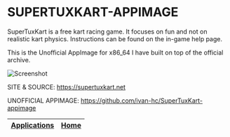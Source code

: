# SUPERTUXKART-APPIMAGE

 SuperTuxKart is a free kart racing game. It focuses on fun and
 not on realistic kart physics. Instructions can be found on the
 in-game help page.
 
 This is the Unofficial AppImage for x86_64 I have built on top
 of the official archive.
 
 ![Screenshot](https://upload.wikimedia.org/wikipedia/commons/4/4d/SuperTuxKart_0.8_screenshot.jpg)

 SITE & SOURCE: https://supertuxkart.net

 UNOFFICIAL APPIMAGE: https://github.com/ivan-hc/SuperTuxKart-appimage

 | [Applications](https://portable-linux-apps.github.io/apps.html) | [Home](https://portable-linux-apps.github.io)
 | --- | --- |
